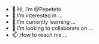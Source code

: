 - 👋 Hi, I’m @Pepeteto
- 👀 I’m interested in ...
- 🌱 I’m currently learning ...
- 💞️ I’m looking to collaborate on ...
- 📫 How to reach me ...

<!---
Pepeteto/Pepeteto is a ✨ special ✨ repository because its `README.md` (this file) appears on your GitHub profile.
You can click the Preview link to take a look at your changes.
--->
